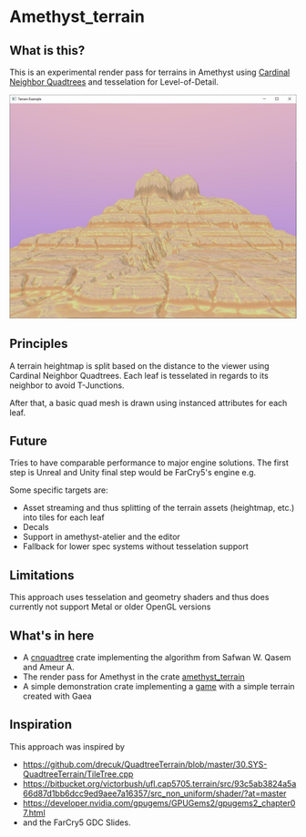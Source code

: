 # Amethyst_terrain

## What is this?
This is an experimental render pass for terrains in Amethyst using [Cardinal Neighbor Quadtrees][cnquadtree] and tesselation for Level-of-Detail.

![Example Image](example.jpg)

[cnquadtree]: https://doi.org/10.5120/ijca2015907501

## Principles
A terrain heightmap is split based on the distance to the viewer using Cardinal Neighbor Quadtrees.
Each leaf is tesselated in regards to its neighbor to avoid T-Junctions.

After that, a basic quad mesh is drawn using instanced attributes for each leaf.


## Future
Tries to have comparable performance to major engine solutions.
The first step is Unreal and Unity final step would be FarCry5's engine e.g.


Some specific targets are:
* Asset streaming and thus splitting of the terrain assets (heightmap, etc.) into tiles for each leaf
* Decals
* Support in amethyst-atelier and the editor
* Fallback for lower spec systems without tesselation support

## Limitations
This approach uses tesselation and geometry shaders and thus does currently not support Metal or older OpenGL versions


## What's in here
* A [cnquadtree][cnquadtree_crate] crate implementing the algorithm from Safwan W. Qasem and Ameur A.
* The render pass for Amethyst in the crate [amethyst_terrain][amethyst_terrain_crate]
* A simple demonstration crate implementing a [game][game_crate] with a simple terrain created with Gaea

[cnquadtree_crate]: cnquadtree
[amethyst_terrain_crate]: amethyst_terrain
[game_crate]: amethyst_terrain

## Inspiration
This approach was inspired by 
* https://github.com/drecuk/QuadtreeTerrain/blob/master/30.SYS-QuadtreeTerrain/TileTree.cpp
* https://bitbucket.org/victorbush/ufl.cap5705.terrain/src/93c5ab3824a5a66d87d1bb6dcc9ed9aee7a16357/src_non_uniform/shader/?at=master
* https://developer.nvidia.com/gpugems/GPUGems2/gpugems2_chapter07.html 
* and the FarCry5 GDC Slides.
